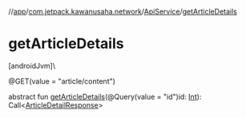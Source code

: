//[app](../../../index.md)/[com.jetpack.kawanusaha.network](../index.md)/[ApiService](index.md)/[getArticleDetails](get-article-details.md)

# getArticleDetails

[androidJvm]\

@GET(value = &quot;article/content&quot;)

abstract fun [getArticleDetails](get-article-details.md)(@Query(value = &quot;id&quot;)id: [Int](https://kotlinlang.org/api/latest/jvm/stdlib/kotlin/-int/index.html)): Call&lt;[ArticleDetailResponse](../../com.jetpack.kawanusaha.data/-article-detail-response/index.md)&gt;
